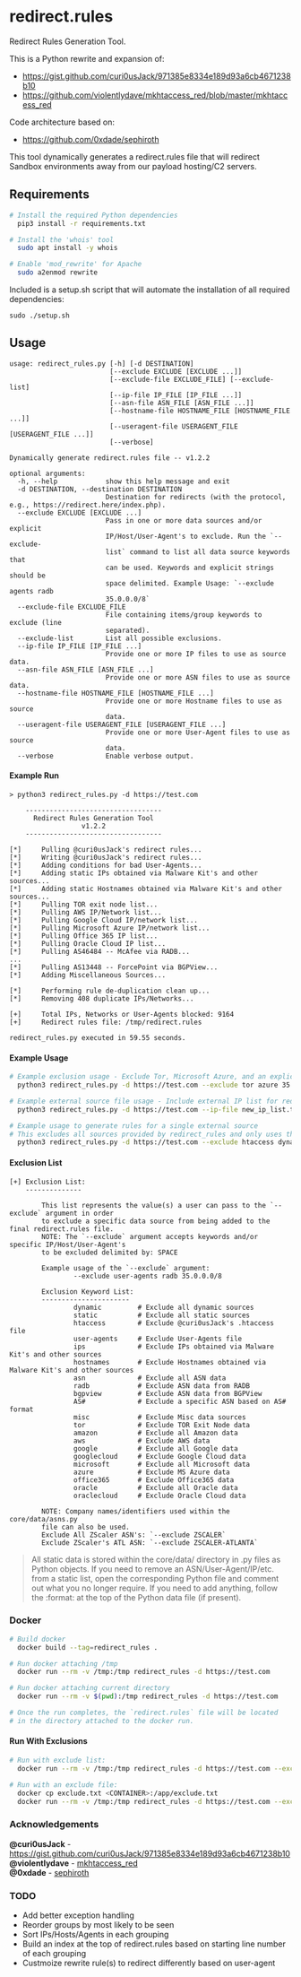 # redirect.rules

Redirect Rules Generation Tool.

This is a Python rewrite and expansion of:
* https://gist.github.com/curi0usJack/971385e8334e189d93a6cb4671238b10
* https://github.com/violentlydave/mkhtaccess_red/blob/master/mkhtaccess_red

Code architecture based on:
* https://github.com/0xdade/sephiroth

This tool dynamically generates a redirect.rules file that will redirect Sandbox environments away from our payload hosting/C2 servers.

## Requirements

```bash
# Install the required Python dependencies
  pip3 install -r requirements.txt

# Install the 'whois' tool
  sudo apt install -y whois

# Enable 'mod_rewrite' for Apache
  sudo a2enmod rewrite
```

Included is a setup.sh script that will automate the installation of all required dependencies:
```
sudo ./setup.sh
```

## Usage

```
usage: redirect_rules.py [-h] [-d DESTINATION]
                         [--exclude EXCLUDE [EXCLUDE ...]]
                         [--exclude-file EXCLUDE_FILE] [--exclude-list]
                         [--ip-file IP_FILE [IP_FILE ...]]
                         [--asn-file ASN_FILE [ASN_FILE ...]]
                         [--hostname-file HOSTNAME_FILE [HOSTNAME_FILE ...]]
                         [--useragent-file USERAGENT_FILE [USERAGENT_FILE ...]]
                         [--verbose]

Dynamically generate redirect.rules file -- v1.2.2

optional arguments:
  -h, --help            show this help message and exit
  -d DESTINATION, --destination DESTINATION
                        Destination for redirects (with the protocol, e.g., https://redirect.here/index.php).
  --exclude EXCLUDE [EXCLUDE ...]
                        Pass in one or more data sources and/or explicit
                        IP/Host/User-Agent's to exclude. Run the `--exclude-
                        list` command to list all data source keywords that
                        can be used. Keywords and explicit strings should be
                        space delimited. Example Usage: `--exclude agents radb
                        35.0.0.0/8`
  --exclude-file EXCLUDE_FILE
                        File containing items/group keywords to exclude (line
                        separated).
  --exclude-list        List all possible exclusions.
  --ip-file IP_FILE [IP_FILE ...]
                        Provide one or more IP files to use as source data.
  --asn-file ASN_FILE [ASN_FILE ...]
                        Provide one or more ASN files to use as source data.
  --hostname-file HOSTNAME_FILE [HOSTNAME_FILE ...]
                        Provide one or more Hostname files to use as source
                        data.
  --useragent-file USERAGENT_FILE [USERAGENT_FILE ...]
                        Provide one or more User-Agent files to use as source
                        data.
  --verbose             Enable verbose output.
```

#### Example Run
```
> python3 redirect_rules.py -d https://test.com

    ----------------------------------
      Redirect Rules Generation Tool
                  v1.2.2
    ----------------------------------

[*]     Pulling @curi0usJack's redirect rules...
[*]     Writing @curi0usJack's redirect rules...
[*]     Adding conditions for bad User-Agents...
[*]     Adding static IPs obtained via Malware Kit's and other sources...
[*]     Adding static Hostnames obtained via Malware Kit's and other sources...
[*]     Pulling TOR exit node list...
[*]     Pulling AWS IP/Network list...
[*]     Pulling Google Cloud IP/network list...
[*]     Pulling Microsoft Azure IP/network list...
[*]     Pulling Office 365 IP list...
[*]     Pulling Oracle Cloud IP list...
[*]     Pulling AS46484 -- McAfee via RADB...
...
[*]     Pulling AS13448 -- ForcePoint via BGPView...
[*]     Adding Miscellaneous Sources...

[*]     Performing rule de-duplication clean up...
[*]     Removing 408 duplicate IPs/Networks...

[+]     Total IPs, Networks or User-Agents blocked: 9164
[+]     Redirect rules file: /tmp/redirect.rules

redirect_rules.py executed in 59.55 seconds.
```

#### Example Usage

```bash
# Example exclusion usage - Exclude Tor, Microsoft Azure, and an explicit CIDR:
  python3 redirect_rules.py -d https://test.com --exclude tor azure 35.0.0.0/8

# Example external source file usage - Include external IP list for redirection:
  python3 redirect_rules.py -d https://test.com --ip-file new_ip_list.txt

# Example usage to generate rules for a single external source
# This excludes all sources provided by redirect_rules and only uses the external source:
  python3 redirect_rules.py -d https://test.com --exclude htaccess dynamic static --ip-file new_ip_list.txt
```

#### Exclusion List

```
[+] Exclusion List:
    --------------

        This list represents the value(s) a user can pass to the `--exclude` argument in order
        to exclude a specific data source from being added to the final redirect.rules file.
        NOTE: The `--exclude` argument accepts keywords and/or specific IP/Host/User-Agent's
        to be excluded delimited by: SPACE

        Example usage of the `--exclude` argument:
                --exclude user-agents radb 35.0.0.0/8

        Exclusion Keyword List:
        ----------------------
                dynamic         # Exclude all dynamic sources
                static          # Exclude all static sources
                htaccess        # Exclude @curi0usJack's .htaccess file
                user-agents     # Exclude User-Agents file
                ips             # Exclude IPs obtained via Malware Kit's and other sources
                hostnames       # Exclude Hostnames obtained via Malware Kit's and other sources
                asn             # Exclude all ASN data
                radb            # Exclude ASN data from RADB
                bgpview         # Exclude ASN data from BGPView
                AS#             # Exclude a specific ASN based on AS# format
                misc            # Exclude Misc data sources
                tor             # Exclude TOR Exit Node data
                amazon          # Exclude all Amazon data
                aws             # Exclude AWS data
                google          # Exclude all Google data
                googlecloud     # Exclude Google Cloud data
                microsoft       # Exclude all Microsoft data
                azure           # Exclude MS Azure data
                office365       # Exclude Office365 data
                oracle          # Exclude all Oracle data
                oraclecloud     # Exclude Oracle Cloud data

        NOTE: Company names/identifiers used within the core/data/asns.py
        file can also be used.
        Exclude All ZScaler ASN's: `--exclude ZSCALER`
        Exclude ZScaler's ATL ASN: `--exclude ZSCALER-ATLANTA`
```

> All static data is stored within the core/data/ directory in .py files as Python objects. If you need to remove an ASN/User-Agent/IP/etc. from a static list, open the corresponding Python file and comment out what you no longer require. If you need to add anything, follow the :format: at the top of the Python data file (if present).

### Docker
```bash
# Build docker
  docker build --tag=redirect_rules .

# Run docker attaching /tmp
  docker run --rm -v /tmp:/tmp redirect_rules -d https://test.com

# Run docker attaching current directory
  docker run --rm -v $(pwd):/tmp redirect_rules -d https://test.com

# Once the run completes, the `redirect.rules` file will be located
# in the directory attached to the docker run.
```

#### Run With Exclusions
```bash
# Run with exclude list:
  docker run --rm -v /tmp:/tmp redirect_rules -d https://test.com --exclude aws azure 35.0.0.0/8

# Run with an exclude file:
  docker cp exclude.txt <CONTAINER>:/app/exclude.txt
  docker run --rm -v /tmp:/tmp redirect_rules -d https://test.com --exclude-file exclude.txt
```

### Acknowledgements

**@curi0usJack** - https://gist.github.com/curi0usJack/971385e8334e189d93a6cb4671238b10<br>
**@violentlydave** - [mkhtaccess_red](https://github.com/violentlydave/mkhtaccess_red/)<br>
**@0xdade** - [sephiroth](https://github.com/0xdade/sephiroth)

### TODO

* Add better exception handling
* Reorder groups by most likely to be seen
* Sort IPs/Hosts/Agents in each grouping
* Build an index at the top of redirect.rules based on starting line number of each grouping
* Custmoize rewrite rule(s) to redirect differently based on user-agent